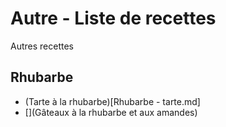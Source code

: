 # Autre - Liste de recettes

Autres recettes

## Rhubarbe
* (Tarte à la rhubarbe)[Rhubarbe - tarte.md]
* [](Gâteaux à la rhubarbe et aux amandes)
